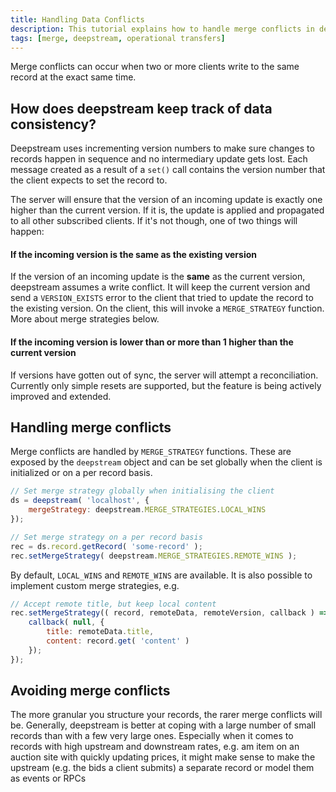 ```yaml
---
title: Handling Data Conflicts
description: This tutorial explains how to handle merge conflicts in deepstream
tags: [merge, deepstream, operational transfers]
---
```


Merge conflicts can occur when two or more clients write to the same record at the exact same time.

## How does deepstream keep track of data consistency?
Deepstream uses incrementing version numbers to make sure changes to records happen in sequence and no intermediary update gets lost. Each message created as a result of a `set()` call contains the version number that the client expects to set the record to.

The server will ensure that the version of an incoming update is exactly one higher than the current version. If it is, the update is applied and propagated to all other subscribed clients. If it's not though, one of two things will happen:

#### If the incoming version is the same as the existing version
If the version of an incoming update is the **same** as the current version,
deepstream assumes a write conflict. It will keep the current version and send a `VERSION_EXISTS` error to the client that tried to update the record to the existing version. On the client, this will invoke a `MERGE_STRATEGY` function. More about merge strategies below.

#### If the incoming version is lower than or more than 1 higher than the current version
If versions have gotten out of sync, the server will attempt a reconciliation. Currently only simple resets are supported, but the feature is being actively improved and extended.

## Handling merge conflicts
Merge conflicts are handled by `MERGE_STRATEGY` functions. These are exposed by the `deepstream` object and can be set globally when the client is initialized or on a per record basis.

```javascript
// Set merge strategy globally when initialising the client
ds = deepstream( 'localhost', {
    mergeStrategy: deepstream.MERGE_STRATEGIES.LOCAL_WINS
});

// Set merge strategy on a per record basis
rec = ds.record.getRecord( 'some-record' );
rec.setMergeStrategy( deepstream.MERGE_STRATEGIES.REMOTE_WINS );
```

By default, `LOCAL_WINS` and `REMOTE_WINS` are available. It is also possible to implement custom merge strategies, e.g.

```javascript
// Accept remote title, but keep local content
rec.setMergeStrategy(( record, remoteData, remoteVersion, callback ) => {
    callback( null, {
        title: remoteData.title,
        content: record.get( 'content' )
    });
});
```

## Avoiding merge conflicts
The more granular you structure your records, the rarer merge conflicts will be. Generally, deepstream is better at coping with a large number of small records than with a few very large ones.
Especially when it comes to records with high upstream and downstream rates, e.g. am item on an auction site with quickly updating prices, it might make sense to make the upstream (e.g. the bids a client submits) a separate record or model them as events or RPCs
